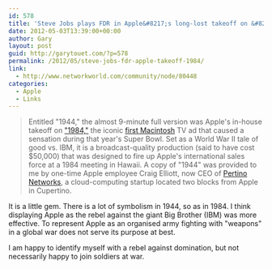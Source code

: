 ```yaml
---
id: 578
title: 'Steve Jobs plays FDR in Apple&#8217;s long-lost takeoff on &#8216;1984&#8217; Macintosh TVC'
date: 2012-05-03T13:39:00+00:00
author: Gary
layout: post
guid: http://garytouet.com/?p=578
permalink: /2012/05/steve-jobs-fdr-apple-takeoff-1984/
link:
  - http://www.networkworld.com/community/node/80448
categories:
  - Apple
  - Links
---
```


<blockquote>Entitled "1944," the almost 9-minute full version was Apple's in-house takeoff on <a href="http://youtu.be/OYecfV3ubP8">"1984,"</a> the iconic <a href="http://www.networkworld.com/slideshows/2009/010509-buzzblog-2009-25th-anniversaries.html#slide19">first Macintosh</a> TV ad that caused a sensation during that year's Super Bowl. Set as a World War II tale of good vs. IBM, it is a broadcast-quality production (said to have cost $50,000) that was designed to fire up Apple's international sales force at a 1984 meeting in Hawaii. A copy of "1944" was provided to me by one-time Apple employee Craig Elliott, now CEO of <a href="http://www.pertino.com/">Pertino Networks</a>, a cloud-computing startup located two blocks from Apple in Cupertino.</blockquote>

It is a little gem. There is a lot of symbolism in 1944, so as in 1984. I think displaying Apple as the rebel against the giant Big Brother (IBM) was more effective. To represent Apple as an organised army fighting with "weapons" in a global war does not serve its purpose at best.

I am happy to identify myself with a rebel against domination, but not necessarily happy to join soldiers at war.
